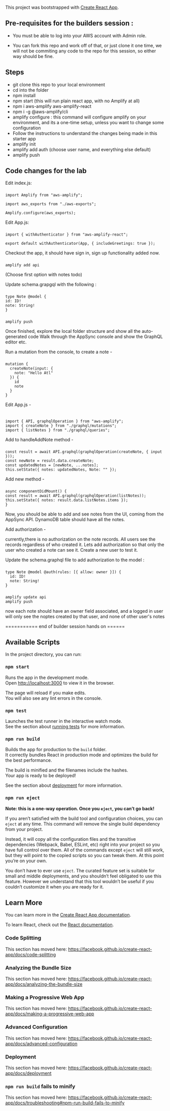 This project was bootstrapped with [Create React App](https://github.com/facebook/create-react-app).

## Pre-requisites for the builders session :

- You must be able to log into your AWS account with Admin role.

- You can fork this repo and work off of that, or just clone it one time,
we will not be commiting any code to the repo for this session, so either way should be fine.

## Steps


- git clone this repo to your local environment
- cd into the folder
- npm install
- npm start (this will run plain react app, with no Amplify at all)
- npm i aws-amplify aws-amplify-react
- npm i -g @aws-amplify/cli
- amplify configure : this command will configure amplify on your environment, and its a one-time setup, unless you want to change some configuration
- Follow the instructions to understand the changes being made in this starter app
- amplify init
- amplify add auth (choose user name, and everything else default)
- amplify push



## Code changes for the lab

Edit index.js:

###

```
import Amplify from "aws-amplify";

import aws_exports from "./aws-exports";

Amplify.configure(aws_exports);
```


Edit App.js:

###

```
import { withAuthenticator } from "aws-amplify-react";

export default withAuthenticator(App, { includeGreetings: true });
```

Checkout the app, it should have sign in, sign up functionality added now.

###

```amplify add api```

(Choose first option with notes todo)

Update schema.grapgql with the following : 

###

```
type Note @model {
id: ID!
note: String!
}
```


###

```
amplify push
```

Once finished, explore the local folder structure and show all the auto-generated code
Walk through the AppSync console and show the GraphQL editor etc.

Run a mutation from the console, to create a note - 

###
```
mutation {
  createNote(input: {
    note: "Hello Atl"
  }) {
    id
    note
  }
}
```

Edit App.js - 

###
```

import { API, graphqlOperation } from "aws-amplify";
import { createNote } from "./graphql/mutations";
import { listNotes } from "./graphql/queries";

```

Add to handleAddNote method - 

###
```
const result = await API.graphql(graphqlOperation(createNote, { input }));
const newNote = result.data.createNote;
const updatedNotes = [newNote, ...notes];
this.setState({ notes: updatedNotes, Note: "" });
```

Add new method -

###

```
async componentDidMount() {
const result = await API.graphql(graphqlOperation(listNotes));
this.setState({ notes: result.data.listNotes.items });
}
```


Now, you should be able to add and see notes from the UI, coming from the AppSync API. DynamoDB table should have all the notes. 



Add authorization - 

currently,there is no authorization on the note records. All users see the records regardless of who created it. Lets add authorization so that only the user who created a note can see it. Create a new user to test it.

Update the schema.graphql file to add authorization to the model : 

###
```
type Note @model @auth(rules: [{ allow: owner }]) {
  id: ID!
  note: String!
}
```

###
```
amplify update api
amplify push
```
now each note should have an owner field associated, and a logged in user will only see the noptes created by that user, and none of other user's notes

=========== end of builder session hands on ======


## Available Scripts

In the project directory, you can run:

### `npm start`

Runs the app in the development mode.<br>
Open [http://localhost:3000](http://localhost:3000) to view it in the browser.

The page will reload if you make edits.<br>
You will also see any lint errors in the console.

### `npm test`

Launches the test runner in the interactive watch mode.<br>
See the section about [running tests](https://facebook.github.io/create-react-app/docs/running-tests) for more information.

### `npm run build`

Builds the app for production to the `build` folder.<br>
It correctly bundles React in production mode and optimizes the build for the best performance.

The build is minified and the filenames include the hashes.<br>
Your app is ready to be deployed!

See the section about [deployment](https://facebook.github.io/create-react-app/docs/deployment) for more information.

### `npm run eject`

**Note: this is a one-way operation. Once you `eject`, you can’t go back!**

If you aren’t satisfied with the build tool and configuration choices, you can `eject` at any time. This command will remove the single build dependency from your project.

Instead, it will copy all the configuration files and the transitive dependencies (Webpack, Babel, ESLint, etc) right into your project so you have full control over them. All of the commands except `eject` will still work, but they will point to the copied scripts so you can tweak them. At this point you’re on your own.

You don’t have to ever use `eject`. The curated feature set is suitable for small and middle deployments, and you shouldn’t feel obligated to use this feature. However we understand that this tool wouldn’t be useful if you couldn’t customize it when you are ready for it.

## Learn More

You can learn more in the [Create React App documentation](https://facebook.github.io/create-react-app/docs/getting-started).

To learn React, check out the [React documentation](https://reactjs.org/).

### Code Splitting

This section has moved here: https://facebook.github.io/create-react-app/docs/code-splitting

### Analyzing the Bundle Size

This section has moved here: https://facebook.github.io/create-react-app/docs/analyzing-the-bundle-size

### Making a Progressive Web App

This section has moved here: https://facebook.github.io/create-react-app/docs/making-a-progressive-web-app

### Advanced Configuration

This section has moved here: https://facebook.github.io/create-react-app/docs/advanced-configuration

### Deployment

This section has moved here: https://facebook.github.io/create-react-app/docs/deployment

### `npm run build` fails to minify

This section has moved here: https://facebook.github.io/create-react-app/docs/troubleshooting#npm-run-build-fails-to-minify
